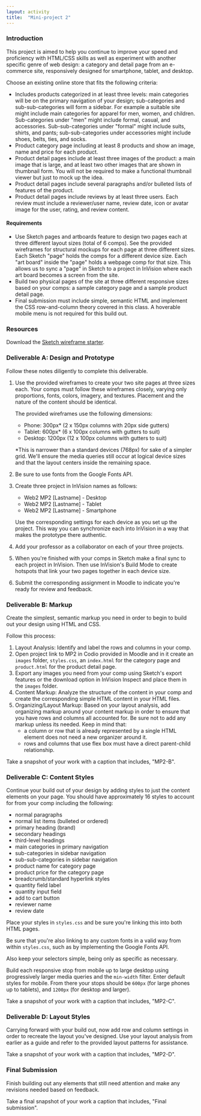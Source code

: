 ```yaml
---
layout: activity
title:  "Mini-project 2"
---
```

### Introduction

This project is aimed to help you continue to improve your speed and proficiency with HTML/CSS skills as well as experiment with another specific genre of web design: a category and detail page from an e-commerce site, responsively designed for smartphone, tablet, and desktop.

Choose an existing online store that fits the following criteria:

* Includes products categorized in at least three levels: main categories will be on the primary navigation of your design; sub-categories and sub-sub-categories will form a sidebar. For example a suitable site might include main categories for apparel for men, women, and children. Sub-categories under "men" might include formal, casual, and accessories. Sub-sub-categories under "formal" might include suits, shirts, and pants; sub-sub-categories under accessories might include shoes, belts, ties, and socks.
* Product category page including at least 8 products and show an image, name and price for each product.
* Product detail pages include at least three images of the product: a main image that is large, and at least two other images that are shown in thumbnail form. You will not be required to make a functional
thumbnail viewer but just to mock up the idea.
* Product detail pages include several paragraphs and/or bulleted lists of features of the product.
* Product detail pages include reviews by at least three users. Each review must include a reviewer/user name, review date, icon or avatar image for the user, rating, and review content.

#### Requirements
* Use Sketch pages and artboards feature to design two pages each at three different layout sizes (total of 6 comps). See the provided wireframes for structural mockups for each page at three different sizes. Each Sketch "page" holds the comps for a different device size. Each "art board" inside the "page" holds a webpage comp for that size.  This allows us to sync a "page" in Sketch to a project in InVision where each art board becomes a screen from the site.
* Build two physical pages of the site at three different responsive sizes based on your comps: a sample category page and a sample product detail page.
* Final submission must include simple, semantic HTML and implement the CSS row-and-column theory covered in this class. A hoverable mobile menu is not required for this build out.

### Resources

Download the [Sketch wireframe starter](/docs/mp2-starter.sketch).

### Deliverable A: Design and Prototype

Follow these notes diligently to complete this deliverable.

1. Use the provided wireframes to create your two site pages at three sizes each. Your comps must follow these wireframes closely, varying only proportions, fonts, colors, imagery, and textures. Placement and the nature of the content should be identical.

    The provided wireframes use the following dimensions:

    * Phone: 300px* (2 x 150px columns with 20px side gutters)
    * Tablet: 600px* (6 x 100px columns with gutters to suit)    
    * Desktop: 1200px (12 x 100px columns with gutters to suit)

    *This is narrower than a standard devices (768px) for sake of a simpler grid. We'll ensure the media queries still occur at logical device sizes and that the layout centers inside the remaining space.

2. Be sure to use fonts from the Google Fonts API.

3. Create three project in InVision names as follows:

    * Web2 MP2 [Lastname] - Desktop
    * Web2 MP2 [Lastname] - Tablet
    * Web2 MP2 [Lastname] - Smartphone

    Use the corresponding settings for each device as you set up the project. This way you can synchronize each into InVision in a way that makes the prototype there authentic.

4. Add your professor as a collaborator on each of your three projects.

5. When you're finished with your comps in Sketch make a final sync to each project in InVision. Then use InVision's Build Mode to create hotspots that link your two pages together in each device size.

6. Submit the corresponding assignment in Moodle to indicate you're ready for review and feedback.

### Deliverable B: Markup

Create the simplest, semantic markup you need in order to begin to build out your design using HTML and CSS.

Follow this process:

1. Layout Analysis: Identify and label the rows and columns in your comp.
2. Open project link to MP2 in Codio provided in Moodle and in it create an `images` folder, `styles.css`, an `index.html` for the category page and `product.html` for the product detail page.
3. Export any images you need from your comp using Sketch's export features or the download option in InVision Inspect and place them in the `images` folder.
4. Content Markup: Analyze the structure of the content in your comp and create the corresponding simple HTML content in your HTML files.
5. Organizing/Layout Markup: Based on your layout analysis, add organizing markup around your content markup in order to ensure that you have rows and columns all accounted for. Be sure not to add any
markup unless its needed. Keep in mind that:
    * a column or row that is already represented by a single HTML element does not need a new organizer around it.
    * rows and columns that use flex box must have a direct parent-child relationship.

Take a snapshot of your work with a caption that includes, "MP2-B".

### Deliverable C: Content Styles

Continue your build out of your design by adding styles to just the content elements on your page. You should have approximately 16 styles to account for from your comp including the following:

* normal paragraphs
* normal list items (bulleted or ordered)
* primary heading (brand)
* secondary headings
* third-level headings
* main categories in primary navigation
* sub-categories in sidebar navigation
* sub-sub-categories in sidebar navigation
* product name for category page
* product price for the category page
* breadcrumb/standard hyperlink styles
* quantity field label
* quantity input field
* add to cart button
* reviewer name
* review date

Place your styles in `styles.css` and be sure you're linking this into both HTML pages.

Be sure that you're also linking to any custom fonts in a valid way from within `styles.css`, such as by implementing the Google Fonts API.

Also keep your selectors simple, being only as specific as necessary.

Build each responsive stop from mobile up to large desktop using progressively larger media queries and the `min-width` filter. Enter default styles for mobile. From there your stops should be `600px` (for large phones up to tablets), and `1200px` (for desktop and larger).

Take a snapshot of your work with a caption that includes, "MP2-C".

### Deliverable D: Layout Styles

Carrying forward with your build out, now add row and column settings in order to recreate the layout you've designed. Use your layout analysis from earlier as a guide and refer to the provided layout patterns for assistance.

Take a snapshot of your work with a caption that includes, "MP2-D".

### Final Submission

Finish building out any elements that still need attention and make any revisions needed based on feedback.

Take a final snapshot of your work a caption that includes, "Final submission".
